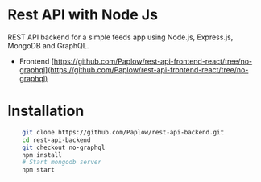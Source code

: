 # Rest API with Node Js

REST API backend for a simple feeds app using Node.js, Express.js, MongoDB and GraphQL.

- Frontend [https://github.com/Paplow/rest-api-frontend-react/tree/no-graphql](https://github.com/Paplow/rest-api-frontend-react/tree/no-graphql)

# Installation

```bash
    git clone https://github.com/Paplow/rest-api-backend.git
    cd rest-api-backend
    git checkout no-graphql
    npm install
    # Start mongodb server
    npm start
```
